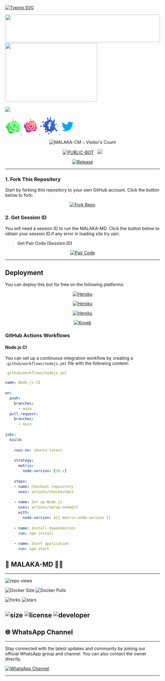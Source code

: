 <a href="https://github.com/MALAKA-CM/MALAKA-MD-V1"><img src="https://readme-typing-svg.demolab.com?font=Black+Ops+One&size=100&pause=1000&color=0013FF&center=true&width=1000&height=200&lines=MALAKA-MD-V1.0" alt="Typing SVG" /></a>
  </p>
  
<img src="https://i.imgur.com/dBaSKWF.gif" height="90" width="100%">
</h3>

<img src="https://i.ibb.co/JrdxHSY/3439.jpg" width="300" height="190">
</div>

<a><img src='https://i.imgur.com/LyHic3i.gif'/></a><a>

<p>
<a href="https://whatsapp.com/channel/0029Vb0ux6E5Ui2VPhL49N2e"> <img src="https://raw.githubusercontent.com/shizothetechie/database/main/icon/WhatsApp.png" width="10%"> </a><a href="https://github.com/MALAKA-CM/MALAKA-MD-V1"> <img src="https://raw.githubusercontent.com/shizothetechie/database/main/icon/Instagram2.png" width="11%"> </a><a href="https://github.com/MALAKA-CM/MALAKA-MD-V1"> <img src="https://raw.githubusercontent.com/shizothetechie/database/main/icon/Facebook.png" width="12%"> </a><a href="https://chat.whatsapp.com/LqwlyO7VyYD8hAXLQ4GAvI"> <img src="https://raw.githubusercontent.com/shizothetechie/database/main/icon/twitter.png" width="10%"> </a>
</p>
</p>

<p align="center"><img src="https://profile-counter.glitch.me/{MALAKA-MD-V1}/count.svg" alt="MALAKA-CM :: Visitor's Count" old_src="https://profile-counter.glitch.me/{MALAKA-CM}/count.svg" /></p>


<p align="center">
<a href="https://github.com/MALAKA-CM/MALAKA-MD-V1"><img title="PUBLIC-BOT" src="https://img.shields.io/static/v1?label=Language&message=English&style=square&color=darkpink"></a> &nbsp;
  <img src="https://komarev.com/ghpvc/?username=MALAKA-CM&label=VIEWS&style=square&color=blue" />
</p>
</p> 

<p align="center">
  <a href="https://github.com/MALAKA-CM/MALAKA-MD-V1"><img title="Release" src="https://img.shields.io/badge/Release-beta%20v1.0-cyan.svg?style=for-the-badge&logo=appveyor" /></a>
</p>

***

### 1. Fork This Repository

Start by forking this repository to your own GitHub account. Click the button below to fork:

<p align="center">
<a href='https://github.com/MALAKA-CM/MALAKA-MD-V1/fork' target="_blank"><img alt='Fork Repo' src='https://img.shields.io/badge/-Fork Repo-grey?style=for-the-badge&logo=github&logoColor=white'/< width=150 height=28/p></a>

### 2. Get Session ID 

You will need a session ID to run the MALAKA-MD. Click the button below to obtain your session ID.if any error in loading site try vpn:

> **Get Pair Code (Session ID)**

<p align="center">
<a href='https://malaka-ml-bc53ad63871d.herokuapp.com/' target="_blank"><img alt='Pair Code' src='https://img.shields.io/badge/-Pair Code-darkgreen?style=for-the-badge&logo=Whatsapp&logoColor=white'/< width=150 height=28/p></a>


---

## Deployment

You can deploy this bot for free on the following platforms:
     
<p align="center">
<a href='https://railway.app/new' target="_blank"><img alt='Heroku' src='https://img.shields.io/badge/-railway deploy-blue?style=for-the-badge&logo=railway&logoColor=white'/< width=150 height=28/p></a>

<p align="center">
<a href='https://dashboard.heroku.com/new?template=https://github.com/MALAKA-CM/MALAKA-MD-V1' target="_blank"><img alt='Heroku' src='https://img.shields.io/badge/-heroku ‎ deploy-blue?style=for-the-badge&logo=heroku&logoColor=white'/< width=150 height=28/p></a>

<p align="center">
<a href='https://dashboard.render.com/web/new' target="_blank"><img alt='Heroku' src='https://img.shields.io/badge/-Render deploy-blue?style=for-the-badge&logo=render&logoColor=white'/< width=150 height=28/p></a>

<p align="center">
<a href="http://koyeb.com" >
<img alt='Koyeb' src='https://img.shields.io/badge/-koyeb deploy-blue?style=for-the-badge&logo=koyeb&logoColor=white'/< width=150 height=28/p></a>

### GitHub Actions Workflows

#### Node.js CI

You can set up a continuous integration workflow by creating a ```.github/workflows/nodejs.yml``` file with the following content:

```yaml
.github/workflows/nodejs.yml
```

```yaml
name: Node.js CI

on:
  push:
    branches:
      - main
  pull_request:
    branches:
      - main

jobs:
  build:

    runs-on: ubuntu-latest

    strategy:
      matrix:
        node-version: [20.x]

    steps:
    - name: Checkout repository
      uses: actions/checkout@v3

    - name: Set up Node.js
      uses: actions/setup-node@v3
      with:
        node-version: ${{ matrix.node-version }}

    - name: Install dependencies
      run: npm install

    - name: Start application
      run: npm start
```

## 🔗 MALAKA-MD 👩‍💻

---

 ![repo views](https://hits.seeyoufarm.com/api/count/incr/badge.svg?url=https%3A%2F%2Fgithub.com%2FMALAKA-CM%2FMALAKA-MD-V1-md&count_bg=%2379C83D&title_bg=%23555555&icon=gitpod.svg&icon_color=%23E7E7E7&title=Views&edge_flat=false)

![Docker Size](https://img.shields.io/docker/image-size/MALAKA-CM/MALAKA-MD-V1?style=flat&logo=docker&label=Docker+Size)
![Docker Pulls](https://img.shields.io/docker/pulls/MALAKA-CM/MALAKA-MD-V1?style=flat&logo=docker&label=Docker+Pulls)

![forks](https://img.shields.io/github/forks/MALAKA-CM/MALAKA-MD-V1?label=Forks&style=social)
![stars](https://img.shields.io/github/stars/MALAKA-CM/MALAKA-MD-V1?style=social)

![size](https://img.shields.io/github/repo-size/MALAKA-CM/MALAKA-MD-V1?color=purple&label=Repo%20Size&style=plastic)
![license](https://img.shields.io/github/license/MALAKA-CM/MALAKA-MD-V1?color=purple&label=License&style=plastic)
![developer](https://img.shields.io/static/v1?label=Author&message=MALAKA%20MD&color=purple&style=plastic)
----

## 🌐 WhatsApp Channel 

---

Stay connected with the latest updates and community by joining our official WhatsApp group and channel. You can also contact the owner directly.

[![WhatsApp Channel](https://img.shields.io/badge/Join-WhatsApp%20Channel-25D366?style=for-the-badge&logo=whatsapp)](https://whatsapp.com/channel/0029Vb0ux6E5Ui2VPhL49N2e)

--- 
